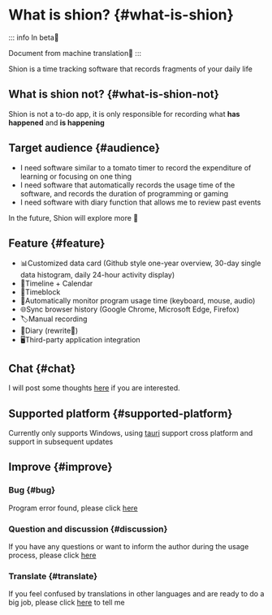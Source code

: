 # What is shion? {#what-is-shion}

::: info In beta🥳

Document from machine translation🤖
:::

Shion is a time tracking software that records fragments of your daily life

## What is shion not? {#what-is-shion-not}

Shion is not a to-do app, it is only responsible for recording what **has happened** and **is happening**

## Target audience {#audience}
+ I need software similar to a tomato timer to record the expenditure of learning or focusing on one thing
+ I need software that automatically records the usage time of the software, and records the duration of programming or gaming
+ I need software with diary function that allows me to review past events

In the future, Shion will explore more 🌈

## Feature {#feature}

+ 📊Customized data card (Github style one-year overview, 30-day single data histogram, daily 24-hour activity display)
+ 📅Timeline + Calendar
+ 📅Timeblock
+ 👀Automatically monitor program usage time (keyboard, mouse, audio)
+ 🌐Sync browser history (Google Chrome, Microsoft Edge, Firefox)
+ 🏷️Manual recording
+ 📖Diary (rewrite🚧)
+ 🖥️Third-party application integration

## Chat {#chat}

I will post some thoughts [here](/chat/development-review) if you are interested.

## Supported platform {#supported-platform}

Currently only supports Windows, using [tauri](https://tauri.app/) support cross platform and support in subsequent updates

## Improve {#improve}

### Bug {#bug}

Program error found, please click [here](https://github.com/shion-app/shion/issues)

### Question and discussion {#discussion}

If you have any questions or want to inform the author during the usage process, please click [here](https://github.com/shion-app/shion/discussions)

### Translate {#translate}

If you feel confused by translations in other languages and are ready to do a big job, please click [here](https://github.com/shion-app/shion/discussions) to tell me